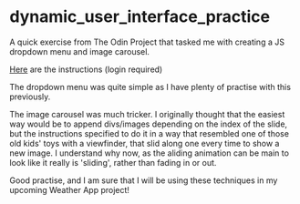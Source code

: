 # dynamic_user_interface_practice

A quick exercise from The Odin Project that tasked me with creating a JS dropdown menu and image carousel.

[Here](https://www.theodinproject.com/lessons/node-path-javascript-dynamic-user-interface-interactions) are the instructions (login required)

The dropdown menu was quite simple as I have plenty of practise with this previously.

The image carousel was much tricker. I originally thought that the easiest way would be to append divs/images depending on the index of the slide, but the instructions specified to do it in a way that resembled one of those old kids' toys with a viewfinder, that slid along one every time to show a new image. I understand why now, as the aliding animation can be main to look like it really is 'sliding', rather than fading in or out.

Good practise, and I am sure that I will be using these techniques in my upcoming Weather App project!
